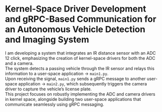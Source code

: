# Kernel-Space Driver Development and gRPC-Based Communication for an Autonomous Vehicle Detection and Imaging System

I am developing a system that integrates an IR distance sensor with an ADC 12 click, emphasizing the creation of kernel-space drivers for both the ADC and a camera. <br>
The system detects a passing vehicle through the IR sensor and relays this information to a user-space application -> `main1.py`.<br> 
Upon receiving the signal, `main1.py` sends a gRPC message to another user-space application -> `main2.py`, which subsequently triggers the camera driver to capture the vehicle’s license plate. <br>
This project focuses on robustly implementing the ADC and camera drivers in kernel space, alongside building two user-space applications that communicate seamlessly using gRPC messaging.
